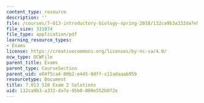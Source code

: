 ```yaml
---
content_type: resource
description: ''
file: /courses/7-013-introductory-biology-spring-2018/132ca9b3a332da7e95b0000e552b072e_MIT7_013s18_E2S.pdf
file_size: 331074
file_type: application/pdf
learning_resource_types:
- Exams
license: https://creativecommons.org/licenses/by-nc-sa/4.0/
ocw_type: OCWFile
parent_title: Exams
parent_type: CourseSection
parent_uid: e04f5ca4-80b2-e445-0dff-c11adaaab959
resourcetype: Document
title: 7.013 S18 Exam 2 Solutions
uid: 132ca9b3-a332-da7e-95b0-000e552b072e
---
```

